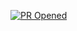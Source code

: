 [![PR Opened](https://github.com/cloudflare/cloudflare-docs/actions/workflows/pr.yml/badge.svg)](https://github.com/cloudflare/cloudflare-docs/actions/workflows/pr.yml)<!DOCTYPE html>
<html>
<head>
    <title>VicTechFish App</title>
    <script src="https://sdk.minepi.com/pi-sdk.js"></script>
</head>
<body>
    <script>
        Pi.init({ version: "2.0", ... })
            sandbox: true,   Weka 'false' kwa production
            onReady: function() {
                console.log("Pi SDK imeandaliwa kikamilifu!");
                
                <script>
  Pi.init({
    version: "2.0",
    sandbox: true, // Weka 'false' kwa production
    onReady: function() {
      console.log("Pi SDK imeandaliwa!");
      document.getElementById("pay-button").addEventListener("click", payWithPi);
    }
  });

  function payWithPi() {
    Pi.createPayment({
      amount: 10,
      memo: "Malipo ya huduma",
      metadata: { productId: "123" }
    });
  }
</script>
